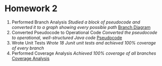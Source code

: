 # Homework 2

1. Performed Branch Analysis
   *Studied a block of pseudocode and converted it to a graph showing every possible path*
   [Branch Diagram](files/BranchDiagram.png "BranchDiagram.png")
2. Converted Pseudocode to Operational Code
   *Converted the pseudocode to operational, well-structured Java code*
   [Pseudocode](files/psuedocode.txt "psuedocode.txt")
3. Wrote Unit Tests
   *Wrote 18 Junit unit tests and achieved 100% coverage of every branch*
4. Performed Coverage Analysis
   *Achieved 100% coverage of all branches*
   [Coverage Analysis](files/CoverageAnalysis.png "CoverageAnalysis.png")
